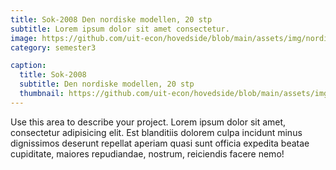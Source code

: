 ```yaml
---
title: Sok-2008 Den nordiske modellen, 20 stp
subtitle: Lorem ipsum dolor sit amet consectetur.
image: https://github.com/uit-econ/hovedside/blob/main/assets/img/nordisk.jpg?raw=true
category: semester3

caption:
  title: Sok-2008
  subtitle: Den nordiske modellen, 20 stp
  thumbnail: https://github.com/uit-econ/hovedside/blob/main/assets/img/nordisk.jpg?raw=true
---
```

Use this area to describe your project. Lorem ipsum dolor sit amet, consectetur adipisicing elit. Est blanditiis dolorem culpa incidunt minus dignissimos deserunt repellat aperiam quasi sunt officia expedita beatae cupiditate, maiores repudiandae, nostrum, reiciendis facere nemo!

